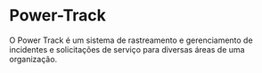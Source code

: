 # Power-Track
O Power Track é um sistema de rastreamento e gerenciamento de incidentes e solicitações de serviço para diversas áreas de uma organização.
